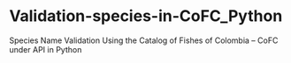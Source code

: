 # Validation-species-in-CoFC_Python
Species Name Validation Using the Catalog of Fishes of Colombia – CoFC under API in Python
